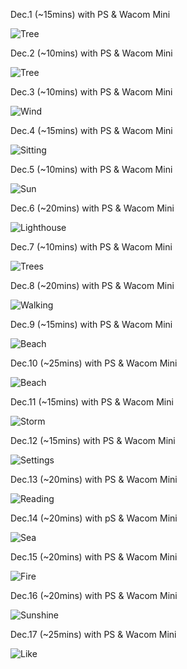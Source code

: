 Dec.1 (~15mins) with PS & Wacom Mini

![Tree](1.jpg)

Dec.2 (~10mins) with PS & Wacom Mini

![Tree](2.jpg)

Dec.3 (~10mins) with PS & Wacom Mini

![Wind](3.jpg)

Dec.4 (~15mins) with PS & Wacom Mini

![Sitting](4.jpg)

Dec.5 (~10mins) with PS & Wacom Mini

![Sun](5.jpg)

Dec.6 (~20mins) with PS & Wacom Mini

![Lighthouse](6.jpg)

Dec.7 (~10mins) with PS & Wacom Mini

![Trees](7.jpg)

Dec.8 (~20mins) with PS & Wacom Mini

![Walking](8.jpg)

Dec.9 (~15mins) with PS & Wacom Mini

![Beach](9.jpg)

Dec.10 (~25mins) with PS & Wacom Mini

![Beach](10.jpg)

Dec.11 (~15mins) with PS & Wacom Mini

![Storm](11.jpg)

Dec.12 (~15mins) with PS & Wacom Mini

![Settings](12.jpg)

Dec.13 (~20mins) with PS & Wacom Mini

![Reading](13.jpg)

Dec.14 (~20mins) with pS & Wacom Mini

![Sea](14.jpg)

Dec.15 (~20mins) with PS & Wacom Mini

![Fire](15.jpg)

Dec.16 (~20mins) with PS & Wacom Mini

![Sunshine](16.jpg)

Dec.17 (~25mins) with PS & Wacom Mini

![Like](17.jpg)

